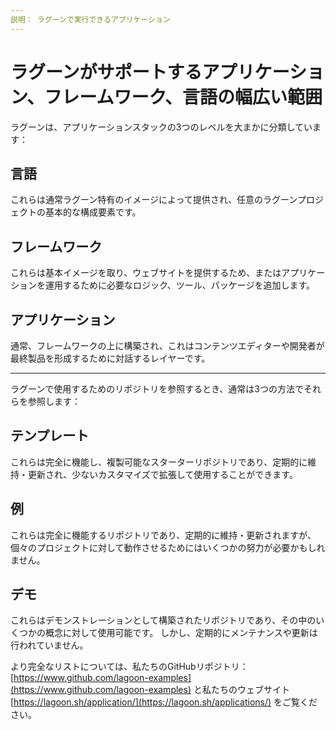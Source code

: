 ```yaml
---
説明： ラグーンで実行できるアプリケーション
---
```


# ラグーンがサポートするアプリケーション、フレームワーク、言語の幅広い範囲

ラグーンは、アプリケーションスタックの3つのレベルを大まかに分類しています：

## 言語

これらは通常ラグーン特有のイメージによって提供され、任意のラグーンプロジェクトの基本的な構成要素です。

## フレームワーク

これらは基本イメージを取り、ウェブサイトを提供するため、またはアプリケーションを運用するために必要なロジック、ツール、パッケージを追加します。

## アプリケーション

通常、フレームワークの上に構築され、これはコンテンツエディターや開発者が最終製品を形成するために対話するレイヤーです。

-----------------------

ラグーンで使用するためのリポジトリを参照するとき、通常は3つの方法でそれらを参照します：

## テンプレート

これらは完全に機能し、複製可能なスターターリポジトリであり、定期的に維持・更新され、少ないカスタマイズで拡張して使用することができます。

## 例

これらは完全に機能するリポジトリであり、定期的に維持・更新されますが、個々のプロジェクトに対して動作させるためにはいくつかの努力が必要かもしれません。

## デモ

これらはデモンストレーションとして構築されたリポジトリであり、その中のいくつかの概念に対して使用可能です。 しかし、定期的にメンテナンスや更新は行われていません。

より完全なリストについては、私たちのGitHubリポジトリ：[https://www.github.com/lagoon-examples](https://www.github.com/lagoon-examples) と私たちのウェブサイト [https://lagoon.sh/application/](https://lagoon.sh/applications/) をご覧ください。